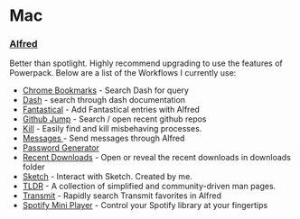 # Mac

### [Alfred](https://www.alfredapp.com/)

Better than spotlight. Highly recommend upgrading to use the features of Powerpack. Below are a list of the Workflows I currently use: 

* [Chrome Bookmarks](https://github.com/blainesch/alfred-chrome-bookmarks) - Search Dash for query
* [Dash](https://github.com/Kapeli/Dash-Alfred-Workflow) - search through dash documentation
* [Fantastical](https://github.com/robb/Fantastical-Alfred-Workflow) - Add Fantastical entries with Alfred
* [Github Jump](https://github.com/lox/alfred-github-jump) - Search / open recent github repos
* [Kill](https://github.com/nathangreenstein/alfred-process-killer) - Easily find and kill misbehaving processes.
* [Messages ](https://github.com/briangonzalez/alfred-messages#readme) - Send messages through Alfred
* [Password Generator](https://github.com/deanishe/alfred-pwgen)
* [Recent Downloads](https://github.com/ddjfreedom/recent-downloads-alfred-v2) - Open or reveal the recent downloads in downloads folder
* [Sketch](https://github.com/nfetner/alfred-sketch) - Interact with Sketch. Created by me.
* [TLDR](https://github.com/cs1707/tldr-alfred) - A collection of simplified and community-driven man pages.
* [Transmit](https://github.com/deanishe/alfred-transmit) - Rapidly search Transmit favorites in Alfred
* [Spotify Mini Player](http://alfred-spotify-mini-player.com) - Control your Spotify library at your fingertips



### 



